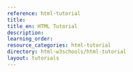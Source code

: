 ```yaml
---
reference: html-tutorial
title:
title_en: HTML Tutorial
description:
learning_order:
resource_categories: html-tutorial
directory: html-w3schools/html-tutorial
layout: tutorials
---
```

